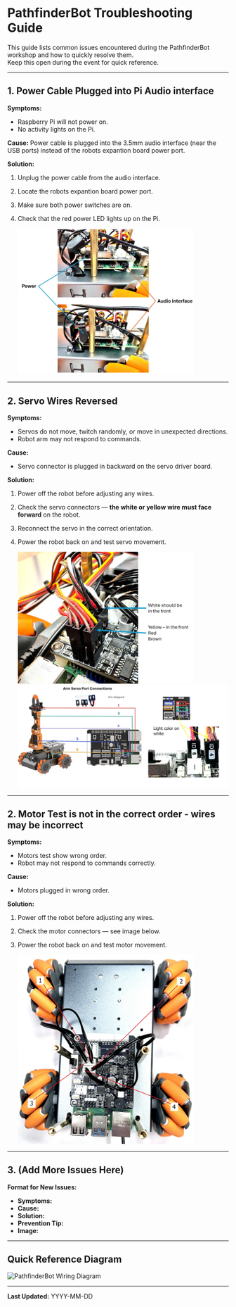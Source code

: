 # PathfinderBot Troubleshooting Guide

This guide lists common issues encountered during the PathfinderBot workshop and how to quickly resolve them.  
Keep this open during the event for quick reference.

---

## 1. Power Cable Plugged into Pi Audio interface

**Symptoms:**
- Raspberry Pi will not power on.
- No activity lights on the Pi.
  
**Cause:**
Power cable is plugged into the 3.5mm audio interface (near the USB ports) instead of the robots expantion board power port.

**Solution:**
1. Unplug the power cable from the audio interface.
2. Locate the robots expantion board power port.
3. Make sure both power switches are on.
4. Check that the red power LED lights up on the Pi.
  
   <img src="/zzimages/NotAudio.jpg" width="400" > 
     
---


## 2. Servo Wires Reversed

**Symptoms:**
- Servos do not move, twitch randomly, or move in unexpected directions.
- Robot arm may not respond to commands.

**Cause:**
- Servo connector is plugged in backward on the servo driver board.

**Solution:**
1. Power off the robot before adjusting any wires.
2. Check the servo connectors — **the white or yellow wire must face forward** on the robot.
3. Reconnect the servo in the correct orientation.
4. Power the robot back on and test servo movement.

   <img src="/zzimages/ServoWires.jpg" width="400" >
   
   <img src="/zzimages/WiringDiagram.jpg" width="600" > 
---

## 2. Motor Test is not in the correct order - wires may be incorrect

**Symptoms:**
- Motors test show wrong order.
- Robot may not respond to commands correctly.

**Cause:**
- Motors plugged in wrong order.

**Solution:**
1. Power off the robot before adjusting any wires.
2. Check the motor connectors — see image below.
4. Power the robot back on and test motor movement.

   <img src="/zzimages/MotorConnections.jpg" width="400" >

---

## 3. (Add More Issues Here)

**Format for New Issues:**
- **Symptoms:**  
- **Cause:**  
- **Solution:**  
- **Prevention Tip:**  
- **Image:**  

---

## Quick Reference Diagram

![PathfinderBot Wiring Diagram](images/wiring_diagram.jpg)

---

**Last Updated:** YYYY-MM-DD



